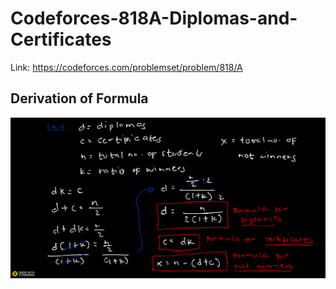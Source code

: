 # Codeforces-818A-Diplomas-and-Certificates
Link: https://codeforces.com/problemset/problem/818/A
## Derivation of Formula
![](Ziteboard.png)
